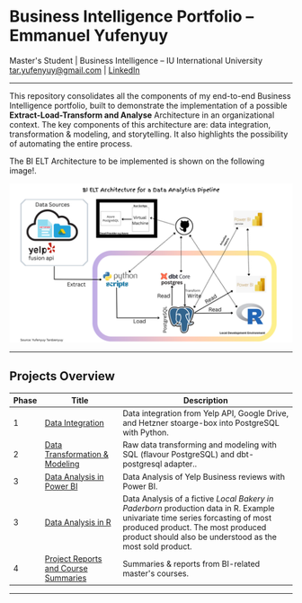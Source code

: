 # Business Intelligence Portfolio – Emmanuel Yufenyuy

Master's Student | Business Intelligence – IU International University  
tar.yufenyuy@gmail.com | [LinkedIn](https://www.linkedin.com/in/yufenyuy-tardzenyuy-1039b8183/ "LinkedIn Profile")

---

This repository consolidates all the components of my end-to-end Business Intelligence portfolio, built to demonstrate the implementation of a possible **Extract-Load-Transform and Analyse** Architecture in an organizational context. The key components of this architecture are: data integration, transformation & modeling, and storytelling. It also highlights the possibility of automating the entire process.

The BI ELT Architecture to be implemented is shown on the following image!.

![ELT-BI-Architecture](./img/elt_bi_architecture.png)

---

## Projects Overview

| Phase | Title                        | Description                                                                 |
|-------|------------------------------|-----------------------------------------------------------------------------|
| 1     | [Data Integration](https://github.com/yufeenyuy/extract_load) | Data integration from Yelp API, Google Drive, and Hetzner stoarge-box into PostgreSQL with Python. |
| 2     | [Data Transformation & Modeling](https://github.com/yufeenyuy/modular_transform)         | Raw data transforming and modeling with SQL (flavour PostgreSQL) and dbt-postgresql adapter..              |
| 3     | [Data Analysis in Power BI](https://github.com/yufeenyuy/data_analysis)         | Data Analysis of Yelp Business reviews with Power BI.|
| 3     | [Data Analysis in R](https://github.com/yufeenyuy/r_data_analysis)         | Data Analysis of a fictive *Local Bakery in Paderborn* production data in R. Example univariate time series forcasting of most produced product. The most produced product should also be understood as the most sold product.|
| 4    | [Project Reports and Course Summaries](https://github.com/yufeenyuy/research-and-course_summaries)      | Summaries & reports from BI-related master's courses.                      |

---


